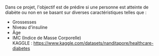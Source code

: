 Dans ce projet, l'objectif est de prédire si une personne est atteinte de diabète ou non en se basant sur diverses caractéristiques telles que :  

- Grossesses  
- Niveau d'insuline  
- Âge  
- IMC (Indice de Masse Corporelle)  
 KAGGLE : https://www.kaggle.com/datasets/nanditapore/healthcare-diabetes

